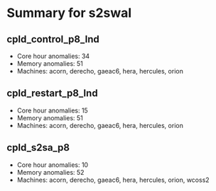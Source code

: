# Summary for s2swal

## cpld_control_p8_lnd
- Core hour anomalies: 34
- Memory anomalies: 51
- Machines: acorn, derecho, gaeac6, hera, hercules, orion

## cpld_restart_p8_lnd
- Core hour anomalies: 15
- Memory anomalies: 51
- Machines: acorn, derecho, gaeac6, hera, hercules, orion

## cpld_s2sa_p8
- Core hour anomalies: 10
- Memory anomalies: 52
- Machines: acorn, derecho, gaeac6, hera, hercules, orion, wcoss2

